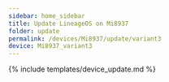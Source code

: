 ```yaml
---
sidebar: home_sidebar
title: Update LineageOS on Mi8937
folder: update
permalink: /devices/Mi8937/update/variant3
device: Mi8937_variant3
---
```

{% include templates/device_update.md %}
